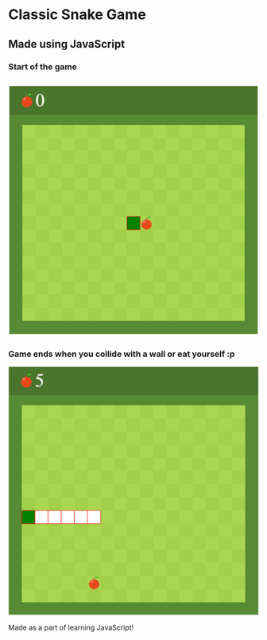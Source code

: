 # Classic Snake Game
## Made using JavaScript

### Start of the game
![Start of the game](https://github.com/GunjanDhanuka/snake-game-js/blob/master/screenshots/start-game.PNG)
---

### Game ends when you collide with a wall or eat yourself :p
![Game over](https://github.com/GunjanDhanuka/snake-game-js/blob/master/screenshots/dead.PNG)

Made as a part of learning JavaScript!

